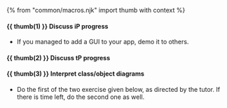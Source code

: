 {% from "common/macros.njk" import thumb with context %}

#### {{ thumb(1) }} **Discuss iP progress**

* If you managed to add a GUI to your app, demo it to others.

#### {{ thumb(2) }} **Discuss tP progress**

<include src="../../admin/common-tutorials-fragment.md#share-project-direction" />

#### {{ thumb(3) }} **Interpret class/object diagrams**

* Do the first of the two exercise given below, as directed by the tutor. If there is time left, do the second one as well.

<div class="indented-level2">

<include src="../../book/combined/exercises/interpretClassAndObjectDiagramAllNotations.md" />
<include src="../../book/modeling/modelingStructures/classDiagramsIntermediate/q-explainClassDiagramNotation.md" />
<p/>
</div>

<!--
#### {{ thumb(4) }} **Share Git tips** {{ icon_extra }}

* Find out how to do these git tasks and share with others
  * modify the most recent commit
  * undo the most recent commit
  * delete the most recent commit
  * stash changes
  * squash commits
  * cherrypick commits
-->
